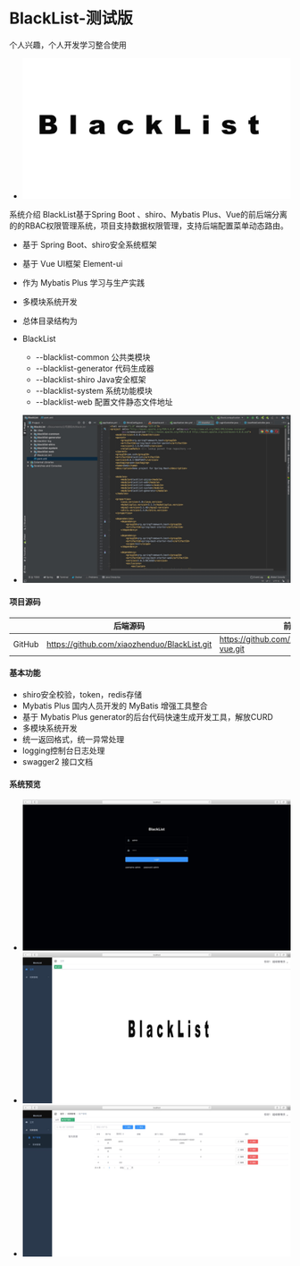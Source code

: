 # BlackList-测试版
个人兴趣，个人开发学习整合使用



- ![image](https://github.com/xiaozhenduo/BlackList/blob/master/blacklist-web/src/main/resources/templates/img/b.png)
   
系统介绍
BlackList基于Spring Boot 、shiro、Mybatis Plus、Vue的前后端分离的的RBAC权限管理系统，项目支持数据权限管理，支持后端配置菜单动态路由。

- 基于 Spring Boot、shiro安全系统框架
- 基于 Vue UI框架 Element-ui
- 作为 Mybatis Plus 学习与生产实践
- 多模块系统开发
- 总体目录结构为
- BlackList
   -  --blacklist-common 公共类模块
   - --blacklist-generator 代码生成器
   - --blacklist-shiro Java安全框架
   - --blacklist-system 系统功能模块
   - --blacklist-web 配置文件静态文件地址

 - ![image](https://github.com/xiaozhenduo/BlackList/blob/master/blacklist-web/src/main/resources/templates/img/图片.png)   
    


#### 项目源码

|     |   后端源码  |   前端源码  |
|---  |--- | --- |
|  GitHub   |  https://github.com/xiaozhenduo/BlackList.git   |  https://github.com/xiaozhenduo/BlackList-vue.git  |


#### 基本功能

- shiro安全校验，token，redis存储
- Mybatis Plus 国内人员开发的 MyBatis 增强工具整合
- 基于 Mybatis Plus generator的后台代码快速生成开发工具，解放CURD
- 多模块系统开发
- 统一返回格式，统一异常处理
- logging控制台日志处理
- swagger2 接口文档

#### 系统预览

- ![image](https://github.com/xiaozhenduo/BlackList/blob/master/blacklist-web/src/main/resources/templates/img/2.png) 
- ![image](https://github.com/xiaozhenduo/BlackList/blob/master/blacklist-web/src/main/resources/templates/img/3.png) 
- ![image](https://github.com/xiaozhenduo/BlackList/blob/master/blacklist-web/src/main/resources/templates/img/4.png) 



